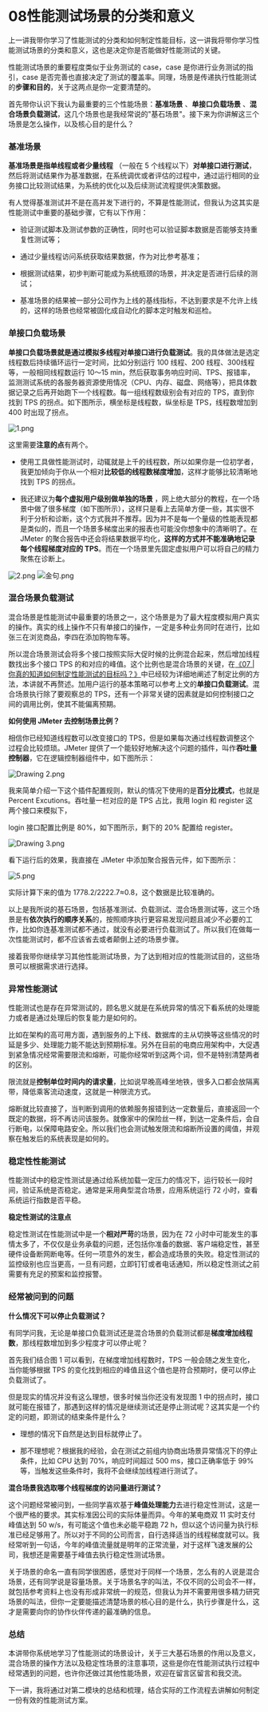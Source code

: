 # 08性能测试场景的分类和意义

上一讲我带你学习了性能测试的分类和如何制定性能目标，这一讲我将带你学习性能测试场景的分类和意义，这也是决定你是否能做好性能测试的关键。

性能测试场景的重要程度类似于业务测试的 case，case 是你进行业务测试的指引，case 是否完善也直接决定了测试的覆盖率。同理，场景是传递执行性能测试的**步骤和目的**，关于这两点是你一定要清楚的。

首先带你认识下我认为最重要的三个性能场景：**基准场景** 、**单接口负载场景** 、**混合场景负载测试**，这几个场景也是我经常说的"基石场景"。接下来为你讲解这三个场景是怎么操作，以及核心目的是什么？

### 基准场景

**基准场景是指单线程或者少量线程** （一般在 5 个线程以下）**对单接口进行测试**，然后将测试结果作为基准数据，在系统调优或者评估的过程中，通过运行相同的业务接口比较测试结果，为系统的优化以及后续测试流程提供决策数据。

有人觉得基准测试并不是在高并发下进行的，不算是性能测试，但我认为这其实是性能测试中重要的基础步骤，它有以下作用：

* 验证测试脚本及测试参数的正确性，同时也可以验证脚本数据是否能够支持重复性测试等；

* 通过少量线程访问系统获取结果数据，作为对比参考基准；

* 根据测试结果，初步判断可能成为系统瓶颈的场景，并决定是否进行后续的测试；

* 基准场景的结果被一部分公司作为上线的基线指标，不达到要求是不允许上线的，这样的场景也经常被固化成自动化的脚本定时触发和巡检。

### 单接口负载场景

**单接口负载场景就是通过模拟多线程对单接口进行负载测试**。我的具体做法是选定线程数后持续循环运行一定时间，比如分别运行 100 线程、200 线程、300线程等，一般相同线程数运行 10～15 min，然后获取事务响应时间、TPS、报错率，监测测试系统的各服务器资源使用情况（CPU、内存、磁盘、网络等），把具体数据记录之后再开始跑下一个线程数。每一组线程数级别会有对应的 TPS，直到你找到 TPS 的拐点。如下图所示，横坐标是线程数，纵坐标是 TPS，线程数增加到 400 时出现了拐点。


<Image alt="1.png" src="https://s0.lgstatic.com/i/image2/M01/0C/33/Cip5yGAXxtmALS-eAAJEi_Hw2MM930.png"/> 


这里需要**注意的点**有两个。

* 使用工具做性能测试时，动辄就是上千的线程数，所以如果你是一位初学者，我更加倾向于你从一个相对**比较低的线程数梯度增加**，这样才能够比较清晰地找到 TPS 的拐点。

* 我还建议为**每个虚拟用户级别做单独的场景** ，网上绝大部分的教程，在一个场景中做了很多梯度（如下图所示），这样只是看上去简单方便一些，其实很不利于分析和诊断，这个方式我并不推荐。因为并不是每一个量级的性能表现都是类似的，而且一个场景多梯度出来的报表也可能没你想象中的清晰明了。在 JMeter 的聚合报告中还会将结果数据平均化，**这样的方式并不能准确地记录每个线程梯度对应的 TPS**。而在一个场景里先固定虚拟用户可以将自己的精力聚焦在诊断上。


<Image alt="2.png" src="https://s0.lgstatic.com/i/image2/M01/0C/36/CgpVE2AXxvSANDuYAAEQbLHr5vg312.png"/> 



<Image alt="金句.png" src="https://s0.lgstatic.com/i/image/M00/94/85/CgqCHmAYnNuAF2AkAAEMc0EeOpM725.png"/> 


### 混合场景负载测试

混合场景是性能测试中最重要的场景之一，这个场景是为了最大程度模拟用户真实的操作。真实的线上操作不只有单接口的操作，一定是多种业务同时在进行，比如张三在浏览商品，李四在添加购物车等。

所以混合场景测试会将多个接口按照实际大促时候的比例混合起来，然后增加线程数找出多个接口 TPS 的和对应的峰值。这个比例也是混合场景的关键，在[《07 \| 你真的知道如何制定性能测试的目标吗？》](https://kaiwu.lagou.com/course/courseInfo.htm?courseId=600#/detail/pc?id=6158)中已经较为详细地阐述了制定比例的方法，本讲就不再赘述。加用户运行的基本策略可以参考上文的**单接口负载测试**。混合场景执行除了要观察总的 TPS，还有一个非常关键的因素就是如何控制接口之间的调用比例，使其不能偏离预期。

**如何使用 JMeter 去控制场景比例？**

相信你已经知道线程数可以改变接口的 TPS，但是如果每次通过线程数调整这个过程会比较烦琐。JMeter 提供了一个能较好地解决这个问题的插件，叫作**吞吐量控制器**，它在逻辑控制器组件中，如下图所示：


<Image alt="Drawing 2.png" src="https://s0.lgstatic.com/i/image2/M01/0A/2C/Cip5yGARB_2Ad2-zAACP3jPiNm4329.png"/> 


我来简单介绍一下这个插件配置规则，默认的情况下使用的是**百分比模式**，也就是 Percent Excutions。吞吐量一栏对应的是 TPS 占比，我用 login 和 register 这两个接口来模拟下，

login 接口配置比例是 80%，如下图所示，剩下的 20% 配置给 register。


<Image alt="Drawing 3.png" src="https://s0.lgstatic.com/i/image2/M01/0A/2C/Cip5yGARCASAO_NdAABzzrCLU6s777.png"/> 


看下运行后的效果，我直接在 JMeter 中添加聚合报告元件，如下图所示：


<Image alt="5.png" src="https://s0.lgstatic.com/i/image2/M01/0C/33/Cip5yGAXxxiAFWIcAAC-NsocAFk929.png"/> 


实际计算下来的值为 1778.2/2222.7≈0.8，这个数据是比较准确的。

以上是我所说的基石场景，包括基准测试、负载测试、混合场景测试等，这三个场景是有**依次执行的顺序关系**的，按照顺序执行更容易发现问题且减少不必要的工作，比如你连基准测试都不通过，就没有必要进行负载测试了。所以我们在做每一次性能测试时，都不应该省去或者颠倒上述的场景步骤。

接着我带你继续学习其他性能测试场景，为了达到相对应的性能测试目的，这些场景可以根据需求进行选择。

### 异常性能测试

性能测试也是存在异常测试的，顾名思义就是在系统异常的情况下看系统的处理能力或者是通过处理后的恢复能力是如何的。

比如在架构的高可用方面，遇到服务的上下线、数据库的主从切换等这些情况的时延是多少、处理能力能不能达到预期标准。另外在目前的电商应用架构中，大促遇到紧急情况经常需要限流和熔断，可能你经常听到这两个词，但不是特别清楚两者的区别。

限流就是**控制单位时间内的请求量**，比如说早晚高峰坐地铁，很多入口都会放隔离带，降低乘客流动速度，这就是一种限流方式。

熔断就比较直接了，当判断到调用的依赖服务报错到达一定数量后，直接返回一个既定的数据，将不再访问该服务。就像家中的保险丝一样，到达一定条件后，会自行断电，以保障电路安全。所以我们也会测试触发限流和熔断所设置的阈值，并观察在触发后的系统表现是如何的。

### 稳定性性能测试

性能测试中的稳定性测试是通过给系统加载一定压力的情况下，运行较长一段时间，验证系统是否稳定。通常是采用典型混合场景，应用系统运行 72 小时，查看系统运行指数是否平稳。

**稳定性测试的注意点**

稳定性测试在性能测试中是一个**相对严苛**的场景，因为在 72 小时中可能发生的事情太多了，不仅仅是业务承载的问题，还包括你准备的数据、客户端稳定性，甚至硬件设备断网断电等。任何一项意外的发生，都会造成场景的失败。稳定性测试的监控级别也应当更高，一旦有问题，立即钉钉或者电话通知，所以稳定性测试之前需要有充足的预案和监控报警。

### 经常被问到的问题

**什么情况下可以停止负载测试？**

有同学问我，无论是单接口负载测试还是混合场景的负载测试都是**梯度增加线程数**，那线程数增加到多少程度才可以停止呢？

首先我们结合图 1 可以看到，在梯度增加线程数时，TPS 一般会随之发生变化，当你能够根据 TPS 的变化找到相应的峰值且这个值也是符合预期时，便可以停止负载测试了。

但是现实的情况并没有这么理想，很多时候当你还没有发现图 1 中的拐点时，接口就可能在报错了，那遇到这样的情况是继续测试还是停止测试呢？这其实是一个约定的问题，即测试的结束条件是什么？

* 理想的情况下自然是达到目标就停止了。

* 那不理想呢？根据我的经验，会在测试之前组内协商出场景异常情况下的停止条件，比如 CPU 达到 70%，响应时间超过 500 ms，接口正确率低于 99% 等，当触发这些条件时，我将不会继续加线程进行测试了。

**混合场景我选取哪个线程梯度的访问量进行测试？**

这个问题经常被问到，一些同学喜欢基于**峰值处理能力**去进行稳定性测试，这是一个很严格的要求。其实标准因公司的实际体量而异。今年的某电商双 11 实时支付峰值达到 50 w/s，有可能这个值也未必能平稳跑 72 h，但以这个访问量为执行标准已经足够用了。所以对于不同的公司而言，自行选择适当的线程梯度就可以。我经常听到一句话，今年的峰值流量就是明年的正常流量，对于这样飞速发展的公司，我想还是需要基于峰值去执行稳定性测试场景。

关于场景的命名一直有同学很困惑，感觉对于同样一个场景，怎么有的人说是混合场景，还有同学说是容量场景。关于场景名字的叫法，不仅不同的公司会不一样，就包括参考资料上也没有形成非常统一的规范，但我认为并不需要用很多精力研究场景的叫法，但你一定要能描述清楚场景的核心目的是什么，执行步骤是什么，这才是需要向你的协作伙伴传递的最准确的信息。

### 总结

本讲带你系统地学习了性能测试的场景设计，关于三大基石场景的作用以及意义，混合场景的操作方法以及稳定性场景的注意事项，这些是你在性能测试执行过程中经常遇到的问题，也许你还做过其他性能场景，欢迎在留言区留言和我交流。

下一讲，我将通过对第二模块的总结和梳理，结合实际的工作流程去讲解如何制定一份有效的性能测试方案。

